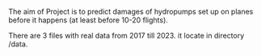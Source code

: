 The aim of Project is to predict damages of hydropumps set up on planes before it happens (at least before 10-20 flights).

There are 3 files with real data from 2017 till 2023. it locate in directory /data.
